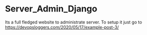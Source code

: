 # Server_Admin_Django
Its a full fledged website to administrate server.
To setup it just go to https://devopsloggers.com/2020/05/17/example-post-3/

